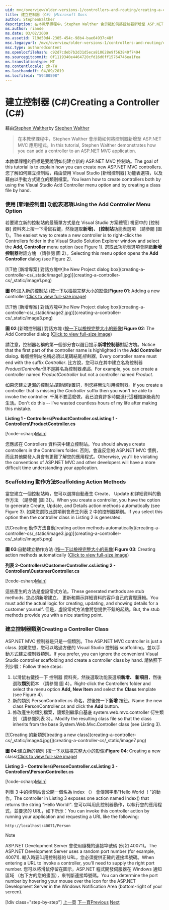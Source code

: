 ```yaml
---
uid: mvc/overview/older-versions-1/controllers-and-routing/creating-a-controller-cs
title: 建立控制器 (C#) |Microsoft Docs
author: StephenWalther
description: 在本教學課程中，Stephen Walther 會示範如何將控制器新增至 ASP.NET MVC 應用程式。
ms.author: riande
ms.date: 03/02/2009
ms.assetid: 719d50d4-2305-454c-98b4-bae64937c48f
msc.legacyurl: /mvc/overview/older-versions-1/controllers-and-routing/creating-a-controller-cs
msc.type: authoredcontent
ms.openlocfilehash: c92d7cdeb7b2d31d5eca810628e9f563840f7494
ms.sourcegitcommit: 0f1119340e4464720cfd16d0ff15764746ea1fea
ms.translationtype: MT
ms.contentlocale: zh-TW
ms.lasthandoff: 04/09/2019
ms.locfileid: "59400598"
---
```

# <a name="creating-a-controller-c"></a><span data-ttu-id="bf1b7-103">建立控制器 (C#)</span><span class="sxs-lookup"><span data-stu-id="bf1b7-103">Creating a Controller (C#)</span></span>

<span data-ttu-id="bf1b7-104">藉由[Stephen Walther](https://github.com/StephenWalther)</span><span class="sxs-lookup"><span data-stu-id="bf1b7-104">by [Stephen Walther](https://github.com/StephenWalther)</span></span>

> <span data-ttu-id="bf1b7-105">在本教學課程中，Stephen Walther 會示範如何將控制器新增至 ASP.NET MVC 應用程式。</span><span class="sxs-lookup"><span data-stu-id="bf1b7-105">In this tutorial, Stephen Walther demonstrates how you can add a controller to an ASP.NET MVC application.</span></span>


<span data-ttu-id="bf1b7-106">本教學課程的目標是要說明如何建立新的 ASP.NET MVC 控制站。</span><span class="sxs-lookup"><span data-stu-id="bf1b7-106">The goal of this tutorial is to explain how you can create new ASP.NET MVC controllers.</span></span> <span data-ttu-id="bf1b7-107">您了解如何建立控制站，藉由使用 Visual Studio [新增控制器] 功能表選項，以及藉由以手動方式建立的類別檔案。</span><span class="sxs-lookup"><span data-stu-id="bf1b7-107">You learn how to create controllers both by using the Visual Studio Add Controller menu option and by creating a class file by hand.</span></span>

### <a name="using-the-add-controller-menu-option"></a><span data-ttu-id="bf1b7-108">使用 [新增控制器] 功能表選項</span><span class="sxs-lookup"><span data-stu-id="bf1b7-108">Using the Add Controller Menu Option</span></span>

<span data-ttu-id="bf1b7-109">若要建立新的控制站的最簡單方式是在 Visual Studio 方案總管] 視窗中的 [控制器] 資料夾上按一下滑鼠右鍵，然後選取**新增]、 [控制站**功能表選項 （請參閱 [圖 1）。</span><span class="sxs-lookup"><span data-stu-id="bf1b7-109">The easiest way to create a new controller is to right-click the Controllers folder in the Visual Studio Solution Explorer window and select the **Add, Controller** menu option (see Figure 1).</span></span> <span data-ttu-id="bf1b7-110">選取此功能表選項會開啟**新增控制器**對話方塊 （請參閱 圖 2）。</span><span class="sxs-lookup"><span data-stu-id="bf1b7-110">Selecting this menu option opens the **Add Controller** dialog (see Figure 2).</span></span>


[![T<span data-ttu-id="bf1b7-111">他 [新增專案] 對話方塊中]</span><span class="sxs-lookup"><span data-stu-id="bf1b7-111">he New Project dialog box]</span></span>(creating-a-controller-cs/_static/image1.jpg)](creating-a-controller-cs/_static/image1.png)

<span data-ttu-id="bf1b7-112">**圖 01**:加入新的控制站 ([按一下以檢視完整大小的影像](creating-a-controller-cs/_static/image2.png))</span><span class="sxs-lookup"><span data-stu-id="bf1b7-112">**Figure 01**: Adding a new controller([Click to view full-size image](creating-a-controller-cs/_static/image2.png))</span></span>


[![T<span data-ttu-id="bf1b7-113">他 [新增專案] 對話方塊中]</span><span class="sxs-lookup"><span data-stu-id="bf1b7-113">he New Project dialog box]</span></span>(creating-a-controller-cs/_static/image2.jpg)](creating-a-controller-cs/_static/image3.png)

<span data-ttu-id="bf1b7-114">**圖 02**:[新增控制器] 對話方塊 ([按一下以檢視完整大小的影像](creating-a-controller-cs/_static/image4.png))</span><span class="sxs-lookup"><span data-stu-id="bf1b7-114">**Figure 02**: The Add Controller dialog ([Click to view full-size image](creating-a-controller-cs/_static/image4.png))</span></span>


<span data-ttu-id="bf1b7-115">請注意，控制器名稱的第一個部分會以醒目提示**新增控制器**對話方塊。</span><span class="sxs-lookup"><span data-stu-id="bf1b7-115">Notice that the first part of the controller name is highlighted in the **Add Controller** dialog.</span></span> <span data-ttu-id="bf1b7-116">每個控制站名稱必須以尾碼結尾*控制器*。</span><span class="sxs-lookup"><span data-stu-id="bf1b7-116">Every controller name must end with the suffix *Controller*.</span></span> <span data-ttu-id="bf1b7-117">比方說，您可以在其中建立名為控制器*ProductController*但不是將名為控制器*產品*。</span><span class="sxs-lookup"><span data-stu-id="bf1b7-117">For example, you can create a controller named *ProductController* but not a controller named *Product*.</span></span>


<span data-ttu-id="bf1b7-118">如果您建立遺漏的控制站*控制器*後置詞，則您將無法叫用控制器。</span><span class="sxs-lookup"><span data-stu-id="bf1b7-118">If you create a controller that is missing the *Controller* suffix then you won't be able to invoke the controller.</span></span> <span data-ttu-id="bf1b7-119">千萬不要這麼做，我已浪費許多時間進行這種錯誤後我的生活。</span><span class="sxs-lookup"><span data-stu-id="bf1b7-119">Don't do this -- I've wasted countless hours of my life after making this mistake.</span></span>


**<span data-ttu-id="bf1b7-120">Listing 1 - Controllers\ProductController.cs</span><span class="sxs-lookup"><span data-stu-id="bf1b7-120">Listing 1 - Controllers\ProductController.cs</span></span>**

[!code-csharp[Main](creating-a-controller-cs/samples/sample1.cs)]

<span data-ttu-id="bf1b7-121">您應該在 Controllers 資料夾中建立控制站。</span><span class="sxs-lookup"><span data-stu-id="bf1b7-121">You should always create controllers in the Controllers folder.</span></span> <span data-ttu-id="bf1b7-122">否則，會違反您的 ASP.NET MVC 慣例，而且其他開發人員會有更難了解您的應用程式。</span><span class="sxs-lookup"><span data-stu-id="bf1b7-122">Otherwise, you'll be violating the conventions of ASP.NET MVC and other developers will have a more difficult time understanding your application.</span></span>

### <a name="scaffolding-action-methods"></a><span data-ttu-id="bf1b7-123">Scaffolding 動作方法</span><span class="sxs-lookup"><span data-stu-id="bf1b7-123">Scaffolding Action Methods</span></span>

<span data-ttu-id="bf1b7-124">當您建立一個控制站時，您可以選擇自動產生 Create、 Update 和詳細資料的動作方法 （請參閱 [圖 3]）。</span><span class="sxs-lookup"><span data-stu-id="bf1b7-124">When you create a controller, you have the option to generate Create, Update, and Details action methods automatically (see Figure 3).</span></span> <span data-ttu-id="bf1b7-125">如果您選取此選項則會產生列表 2 中的控制器類別。</span><span class="sxs-lookup"><span data-stu-id="bf1b7-125">If you select this option then the controller class in Listing 2 is generated.</span></span>


[![C<span data-ttu-id="bf1b7-126">reating 動作方法自動]</span><span class="sxs-lookup"><span data-stu-id="bf1b7-126">reating action methods automatically]</span></span>(creating-a-controller-cs/_static/image3.jpg)](creating-a-controller-cs/_static/image5.png)

<span data-ttu-id="bf1b7-127">**圖 03**:自動建立動作方法 ([按一下以檢視完整大小的影像](creating-a-controller-cs/_static/image6.png))</span><span class="sxs-lookup"><span data-stu-id="bf1b7-127">**Figure 03**: Creating action methods automatically ([Click to view full-size image](creating-a-controller-cs/_static/image6.png))</span></span>


**<span data-ttu-id="bf1b7-128">列表 2-Controllers\CustomerController.cs</span><span class="sxs-lookup"><span data-stu-id="bf1b7-128">Listing 2 - Controllers\CustomerController.cs</span></span>**

[!code-csharp[Main](creating-a-controller-cs/samples/sample2.cs)]

<span data-ttu-id="bf1b7-129">這些產生的方法是虛設常式方法。</span><span class="sxs-lookup"><span data-stu-id="bf1b7-129">These generated methods are stub methods.</span></span> <span data-ttu-id="bf1b7-130">您必須新增建立、 更新和顯示詳細資料的客戶自己的實際邏輯。</span><span class="sxs-lookup"><span data-stu-id="bf1b7-130">You must add the actual logic for creating, updating, and showing details for a customer yourself.</span></span> <span data-ttu-id="bf1b7-131">但是，虛設常式方法會將您提供不錯的起點。</span><span class="sxs-lookup"><span data-stu-id="bf1b7-131">But, the stub methods provide you with a nice starting point.</span></span>

### <a name="creating-a-controller-class"></a><span data-ttu-id="bf1b7-132">建立控制器類別</span><span class="sxs-lookup"><span data-stu-id="bf1b7-132">Creating a Controller Class</span></span>

<span data-ttu-id="bf1b7-133">ASP.NET MVC 控制器是只是一個類別。</span><span class="sxs-lookup"><span data-stu-id="bf1b7-133">The ASP.NET MVC controller is just a class.</span></span> <span data-ttu-id="bf1b7-134">如果您想，您可以略過方便的 Visual Studio 控制器 scaffolding，並以手動方式建立控制器類別。</span><span class="sxs-lookup"><span data-stu-id="bf1b7-134">If you prefer, you can ignore the convenient Visual Studio controller scaffolding and create a controller class by hand.</span></span> <span data-ttu-id="bf1b7-135">請依照下列步驟：</span><span class="sxs-lookup"><span data-stu-id="bf1b7-135">Follow these steps:</span></span>

1. <span data-ttu-id="bf1b7-136">以滑鼠右鍵按一下 控制器 資料夾，然後選取功能表選項**新增、 新項目**，然後選取**類別**範本 （請參閱 圖 4）。</span><span class="sxs-lookup"><span data-stu-id="bf1b7-136">Right-click the Controllers folder and select the menu option **Add, New Item** and select the **Class** template (see Figure 4).</span></span>
2. <span data-ttu-id="bf1b7-137">新的類別 PersonController.cs 命名，然後按一下**新增** 按鈕。</span><span class="sxs-lookup"><span data-stu-id="bf1b7-137">Name the new class PersonController.cs and click the **Add** button.</span></span>
3. <span data-ttu-id="bf1b7-138">修改產生的類別檔案，讓類別繼承自基底 system.web.mvc.controller 衍生類別 （請參閱列表 3）。</span><span class="sxs-lookup"><span data-stu-id="bf1b7-138">Modify the resulting class file so that the class inherits from the base System.Web.Mvc.Controller class (see Listing 3).</span></span>


[![C<span data-ttu-id="bf1b7-139">reating 的新類別]</span><span class="sxs-lookup"><span data-stu-id="bf1b7-139">reating a new class]</span></span>(creating-a-controller-cs/_static/image4.jpg)](creating-a-controller-cs/_static/image7.png)

<span data-ttu-id="bf1b7-140">**圖 04**:建立新的類別 ([按一下以檢視完整大小的影像](creating-a-controller-cs/_static/image8.png))</span><span class="sxs-lookup"><span data-stu-id="bf1b7-140">**Figure 04**: Creating a new class([Click to view full-size image](creating-a-controller-cs/_static/image8.png))</span></span>


**<span data-ttu-id="bf1b7-141">Listing 3 - Controllers\PersonController.cs</span><span class="sxs-lookup"><span data-stu-id="bf1b7-141">Listing 3 - Controllers\PersonController.cs</span></span>**

[!code-csharp[Main](creating-a-controller-cs/samples/sample3.cs)]

<span data-ttu-id="bf1b7-142">列表 3 中的控制站會公開一個名為 index （） 會傳回字串"Hello World ！"的動作。</span><span class="sxs-lookup"><span data-stu-id="bf1b7-142">The controller in Listing 3 exposes one action named Index() that returns the string "Hello World!".</span></span> <span data-ttu-id="bf1b7-143">您可以叫用此控制器動作，以執行您的應用程式，並要求的 URL，如下所示：</span><span class="sxs-lookup"><span data-stu-id="bf1b7-143">You can invoke this controller action by running your application and requesting a URL like the following:</span></span>

`http://localhost:40071/Person`

> [!NOTE]
> 
> <span data-ttu-id="bf1b7-144">ASP.NET Development Server 會使用隨機的連接埠號碼 (例如 40071)。</span><span class="sxs-lookup"><span data-stu-id="bf1b7-144">The ASP.NET Development Server uses a random port number (for example, 40071).</span></span> <span data-ttu-id="bf1b7-145">輸入時要叫用控制器的 URL，您必須提供正確的連接埠號碼。</span><span class="sxs-lookup"><span data-stu-id="bf1b7-145">When entering a URL to invoke a controller, you'll need to supply the right port number.</span></span> <span data-ttu-id="bf1b7-146">您可以將滑鼠停留在圖示，ASP.NET 程式開發伺服器在 Windows 通知區域 （右下方的您的畫面），來判斷連接埠號碼。</span><span class="sxs-lookup"><span data-stu-id="bf1b7-146">You can determine the port number by hovering your mouse over the icon for the ASP.NET Development Server in the Windows Notification Area (bottom-right of your screen).</span></span>
> 
> [!div class="step-by-step"]
> <span data-ttu-id="bf1b7-147">[上一頁](adding-dynamic-content-to-a-cached-page-cs.md)
> [下一頁](creating-an-action-cs.md)</span><span class="sxs-lookup"><span data-stu-id="bf1b7-147">[Previous](adding-dynamic-content-to-a-cached-page-cs.md)
[Next](creating-an-action-cs.md)</span></span>
